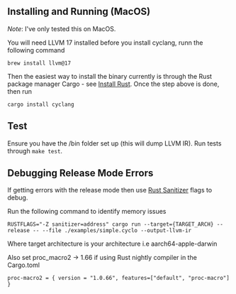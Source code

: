 
##  Installing and Running (MacOS)

*Note*: I've only tested this on MacOS.

You will need LLVM 17 installed before you install cyclang, runn the following command
```
brew install llvm@17
```

Then the easiest way to install the binary currently is through the Rust package manager Cargo - see [Install Rust](https://www.rust-lang.org/tools/install). Once the step above is done, then run 
```
cargo install cyclang
```

## Test

Ensure you have the /bin folder set up (this will dump LLVM IR). Run tests through `make test`.

## Debugging Release Mode Errors

If getting errors with the release mode then use [Rust Sanitizer](https://github.com/japaric/rust-san) flags to debug.

Run the following command to identify memory issues
```
RUSTFLAGS="-Z sanitizer=address" cargo run --target={TARGET_ARCH} --release -- --file ./examples/simple.cyclo --output-llvm-ir
```

Where target architecture is your architecture i.e aarch64-apple-darwin

Also set proc_macro2 -> 1.66 if using Rust nightly compiler in the Cargo.toml
```
proc-macro2 = { version = "1.0.66", features=["default", "proc-macro"] }
```
